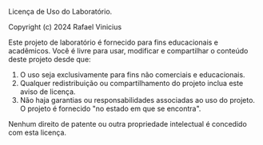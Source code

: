 Licença de Uso do Laboratório.

Copyright (c) 2024 Rafael Vinicius

Este projeto de laboratório é fornecido para fins educacionais e acadêmicos. Você é livre para usar, modificar e compartilhar o conteúdo deste projeto desde que:

1. O uso seja exclusivamente para fins não comerciais e educacionais.
2. Qualquer redistribuição ou compartilhamento do projeto inclua este aviso de licença.
3. Não haja garantias ou responsabilidades associadas ao uso do projeto. O projeto é fornecido "no estado em que se encontra".

Nenhum direito de patente ou outra propriedade intelectual é concedido com esta licença.